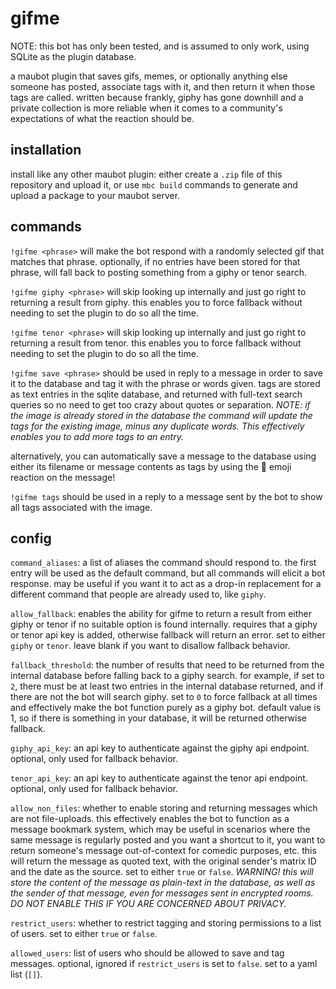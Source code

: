 # gifme

NOTE: this bot has only been tested, and is assumed to only work, using SQLite as the plugin database.

a maubot plugin that saves gifs, memes, or optionally anything else someone has posted, associate tags with it, and then
return it when those tags are called. written because frankly, giphy has gone downhill and a private collection is more
reliable when it comes to a community's expectations of what the reaction should be.

## installation

install like any other maubot plugin: either create a `.zip` file of this repository and upload it, or use `mbc build`
commands to generate and upload a package to your maubot server.

## commands

`!gifme <phrase>` will make the bot respond with a randomly selected gif that matches that phrase. optionally, if no
entries have been stored for that phrase, will fall back to posting something from a giphy or tenor search.

`!gifme giphy <phrase>` will skip looking up internally and just go right to returning a result from giphy. this enables
you to force fallback without needing to set the plugin to do so all the time.

`!gifme tenor <phrase>` will skip looking up internally and just go right to returning a result from tenor. this enables
you to force fallback without needing to set the plugin to do so all the time.

`!gifme save <phrase>` should be used in reply to a message in order to save it to the database and tag it with the
phrase or words given. tags are stored as text entries in the sqlite database, and returned with full-text search
queries so no need to get too crazy about quotes or separation. _NOTE: if the image is already stored in the database
the command will update the tags for the existing image, minus any duplicate words. This effectively enables you to add
more tags to an entry._

alternatively, you can automatically save a message to the database using either its filename or message contents as
tags by using the 💾 emoji reaction on the message!

`!gifme tags` should be used in a reply to a message sent by the bot to show all tags associated with the image.

## config

`command_aliases`: a list of aliases the command should respond to. the first entry will be used as the default command,
but all commands will elicit a bot response. may be useful if you want it to act as a drop-in replacement for a
different command that people are already used to, like `giphy`.

`allow_fallback`: enables the ability for gifme to return a result from either giphy or tenor if no suitable option is
found internally. requires that a giphy or tenor api key is added, otherwise fallback will return an error. set to
either `giphy` or `tenor`. leave blank if you want to disallow fallback behavior.

`fallback_threshold`: the number of results that need to be returned from the internal database before falling back to a
giphy search. for example, if set to `2`, there must be at least two entries in the internal database returned, and if
there are not the bot will search giphy. set to `0` to force fallback at all times and effectively make the bot function
purely as a giphy bot. default value is 1, so if there is something in your database, it will be returned otherwise
fallback.

`giphy_api_key`: an api key to authenticate against the giphy api endpoint. optional, only used for fallback behavior.

`tenor_api_key`: an api key to authenticate against the tenor api endpoint. optional, only used for fallback behavior.

`allow_non_files`: whether to enable storing and returning messages which are not file-uploads. this effectively enables
the bot to function as a message bookmark system, which may be useful in scenarios where the same message is regularly
posted and you want a shortcut to it, you want to return someone's message out-of-context for comedic purposes, etc.
this will return the message as quoted text, with the original sender's matrix ID and the date as the source. set to
either `true` or `false`. *WARNING! this will store the content of the message as plain-text in the database, as well as
the sender of that message, even for messages sent in encrypted rooms. DO NOT ENABLE THIS IF YOU ARE CONCERNED ABOUT PRIVACY.*

`restrict_users`: whether to restrict tagging and storing permissions to a list of users. set to either `true` or
`false`.

`allowed_users`: list of users who should be allowed to save and tag messages. optional, ignored if `restrict_users` is
set to `false`. set to a yaml list (`[]`).
